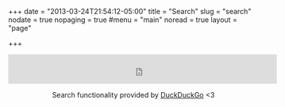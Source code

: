 +++
date = "2013-03-24T21:54:12-05:00"
title = "Search"
slug = "search"
nodate = true
nopaging = true
#menu = "main"
noread = true
layout = "page"

+++
<br />
<div align="center">
<iframe src="https://duckduckgo.com/search.html?width=408&duck=yes&site=fak3r.com&focus=yes" style="overflow:hidden;margin:0;padding:0;width:541px;height:60px;" frameborder="0"></iframe>
<p>Search functionality provided by <a href="https://duckduckgo.com">DuckDuckGo</a> <3</p>
</div>
